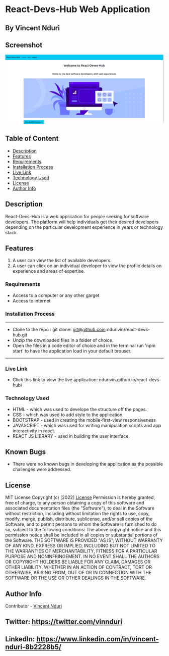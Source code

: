 # React-Devs-Hub Web Application
## By  Vincent Nduri 

## Screenshot

 ![Landing page picture](./public/landing.png)

 ## Table of Content
 - [Description](#description)
 - [Features](#features)
 - [Requirements](#requirements)
 - [Installation Process](#installation-Process)
 - [Live Link](#Live-Link)
 - [Technology  Used](#technology-Used)
 - [License](#license)
 - [Author Info](#Author-Info)


## Description
<p>React-Devs-Hub is a web application for people seeking for software developers. The platform will help individuals get their desired developers depending on the particular development experience in years or technology stack. </p>

## Features
1. A user can view the list of available developers.
2. A user can click on an individual developer to view the profile details on experience and areas of expertise.

 ###  Requirements
 * Access to  a computer or any other garget
 * Access to internet

 ### Installation Process
 ****
* Clone to the repo : git clone: git@github.com:ndurivin/react-devs-hub.git
* Unzip the downloaded files in a folder of choice.
* Open the files in a code editor of choice and in the terminal run 'npm start' to have the application load in your default brouser.
 ****

### Live Link
- Click this link to view the live application: ndurivin.github.io/react-devs-hub/

### Technology  Used
* HTML - which was used to develope the structure off the pages.
* CSS - which was used to add style to the application.
* BOOTSTRAP -  used in creating the mobile-first-view responsiveness
* JAVASCRIPT - which was used for writing manipulation scripts and app interactivity in react.
* REACT JS LIBRARY - used in building the user interface.

## Known Bugs
* There were no known bugs in developing the application as the possible challenges were addressed.

## License
MIT License
Copyright (c) [2022] [License](LICENSE.txt)
Permission is hereby granted, free of charge, to any person obtaining a copy
of this software and associated documentation files (the "Software"), to deal
in the Software without restriction, including without limitation the rights
to use, copy, modify, merge, publish, distribute, sublicense, and/or sell
copies of the Software, and to permit persons to whom the Software is
furnished to do so, subject to the following conditions:
The above copyright notice and this permission notice shall be included in all
copies or substantial portions of the Software.
THE SOFTWARE IS PROVIDED "AS IS", WITHOUT WARRANTY OF ANY KIND, EXPRESS OR
IMPLIED, INCLUDING BUT NOT LIMITED TO THE WARRANTIES OF MERCHANTABILITY,
FITNESS FOR A PARTICULAR PURPOSE AND NONINFRINGEMENT. IN NO EVENT SHALL THE
AUTHORS OR COPYRIGHT HOLDERS BE LIABLE FOR ANY CLAIM, DAMAGES OR OTHER
LIABILITY, WHETHER IN AN ACTION OF CONTRACT, TORT OR OTHERWISE, ARISING FROM,
OUT OF OR IN CONNECTION WITH THE SOFTWARE OR THE USE OR OTHER DEALINGS IN THE
SOFTWARE.

## Author Info
Contributor -
[Vincent Nduri](https://github.com/ndurivin)
## Twitter: https://twitter.com/vinnduri
## LinkedIn: https://www.linkedin.com/in/vincent-nduri-8b2228b5/
